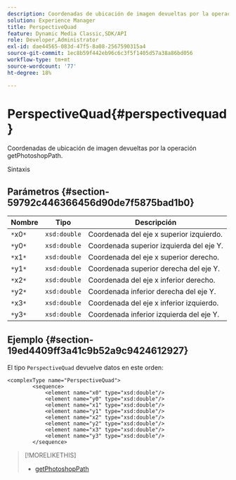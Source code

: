 ```yaml
---
description: Coordenadas de ubicación de imagen devueltas por la operación getPhotoshopPath.
solution: Experience Manager
title: PerspectiveQuad
feature: Dynamic Media Classic,SDK/API
role: Developer,Administrator
exl-id: dae44565-083d-47f5-8a08-2567590315a4
source-git-commit: 1ec8b59f442eb96c6c3f5f1405d57a38a86bd056
workflow-type: tm+mt
source-wordcount: '77'
ht-degree: 18%

---
```


# PerspectiveQuad{#perspectivequad}

Coordenadas de ubicación de imagen devueltas por la operación getPhotoshopPath.

Sintaxis

## Parámetros {#section-59792c446366456d90de7f5875bad1b0}

| Nombre | Tipo | Descripción |
|---|---|---|
| `*`x0`*` | `xsd:double` | Coordenada del eje x superior izquierdo. |
| `*`y0`*` | `xsd:double` | Coordenada superior izquierda del eje Y. |
| `*`x1`*` | `xsd:double` | Coordenada del eje x superior derecho. |
| `*`y1`*` | `xsd:double` | Coordenada superior derecha del eje Y. |
| `*`x2`*` | `xsd:double` | Coordenada del eje x inferior derecho. |
| `*`y2`*` | `xsd:double` | Coordenada inferior derecha del eje Y. |
| `*`x3`*` | `xsd:double` | Coordenada del eje x inferior izquierdo. |
| `*`y3`*` | `xsd:double` | Coordenada inferior izquierda del eje Y. |

## Ejemplo {#section-19ed4409ff3a41c9b52a9c9424612927}

El tipo `PerspectiveQuad` devuelve datos en este orden:

```
<complexType name="PerspectiveQuad">
        <sequence>
            <element name="x0" type="xsd:double"/>
            <element name="y0" type="xsd:double"/>
            <element name="x1" type="xsd:double"/>
            <element name="y1" type="xsd:double"/>
            <element name="x2" type="xsd:double"/>
            <element name="y2" type="xsd:double"/>
            <element name="x3" type="xsd:double"/>
            <element name="y3" type="xsd:double"/>
        </sequence>
```

>[!MORELIKETHIS]
>
>* [getPhotoshopPath](../../operations/c-operations-intro/c-methods/r-get-photoshop-path.md#reference-545f902f84194951ac04e947fdc803b9)

